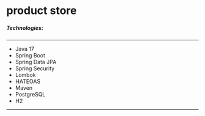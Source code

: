 # product store

##### Technologies:

---
- Java 17
- Spring Boot
- Spring Data JPA
- Spring Security
- Lombok
- HATEOAS
- Maven
- PostgreSQL
- H2
---
